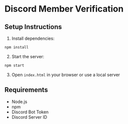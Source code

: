 # Discord Member Verification

## Setup Instructions

1. Install dependencies:
```bash
npm install
```

2. Start the server:
```bash
npm start
```

3. Open `index.html` in your browser or use a local server

## Requirements
- Node.js
- npm
- Discord Bot Token
- Discord Server ID
